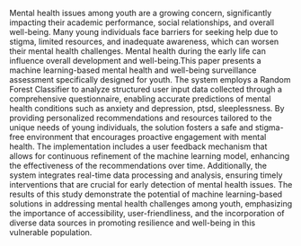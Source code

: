 Mental health issues among youth are a growing concern, significantly impacting their academic performance, social relationships, and overall well-being. Many young individuals face barriers for seeking help due to stigma, limited resources, and inadequate awareness, which can worsen their mental health challenges. Mental health during the early life can influence overall development and well-being.This paper presents a machine learning-based mental health and well-being surveillance assessment specifically designed for youth. The system employs a Random Forest Classifier to analyze structured user input data collected through a comprehensive questionnaire, enabling accurate predictions of mental health conditions such as anxiety and depression, ptsd, sleeplessness. By providing personalized recommendations and resources tailored to the unique needs of young individuals, the solution fosters a safe and stigma-free environment that encourages proactive engagement with mental health.
The implementation includes a user feedback mechanism that allows for continuous refinement of the machine learning model, enhancing the effectiveness of the recommendations over time. Additionally, the system integrates real-time data processing and analysis, ensuring timely interventions that are crucial for early detection of mental health issues. The results of this study demonstrate the potential of machine learning-based solutions in addressing mental health challenges among youth, emphasizing the importance of accessibility, user-friendliness, and the incorporation of diverse data sources in promoting resilience and well-being in this vulnerable population.
